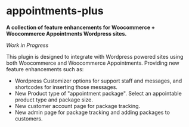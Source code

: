 # appointments-plus
**A collection of feature enhancements for Woocommerce + Woocommerce Appointments Wordpress sites.**

*Work in Progress*

This plugin is designed to integrate with Wordpress powered sites using both Woocommerce and Woocommerce Appointments.
Providing new feature enhancements such as: 

 - Wordpress Customizer options for support staff and messages, and shortcodes for inserting those messages.
 - New Product type of "appointment package". Select an appointable product type and package size.
 - New customer account page for package tracking.
 - New admin page for package tracking and adding packages to customers.
